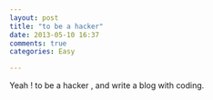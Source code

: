 ```yaml
---
layout: post
title: "to be a hacker"
date: 2013-05-10 16:37
comments: true
categories: Easy

---
```

Yeah ! to be a hacker , and write a blog with coding.
